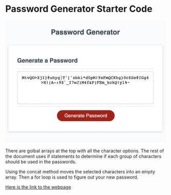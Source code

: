 # Password Generator Starter Code

 <img src="/develop/Assets/password-picture.png" alt="password generator example" width="1206" />

There are golbal arrays at the top with all the character options.  The rest of the document uses if statements to determine if each group of characters should be used in the passwords.

Using the concat method moves the selected characters into an empty array.  Then a for loop is used to figure out your new password.

<a href="https://sacylkowski.github.io/my-portfolio/">Here is the link to the webpage</a>

